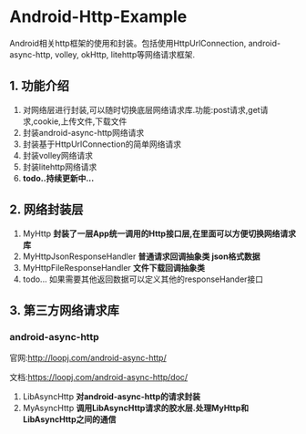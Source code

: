 # Android-Http-Example
Android相关http框架的使用和封装。包括使用HttpUrlConnection, android-async-http, volley, okHttp, litehttp等网络请求框架.

## 1. 功能介绍

1. 对网络层进行封装,可以随时切换底层网络请求库.功能:post请求,get请求,cookie,上传文件,下载文件
1. 封装android-async-http网络请求
1. 封装基于HttpUrlConnection的简单网络请求
1. 封装volley网络请求
1. 封装litehttp网络请求
1. **todo..持续更新中...**


## 2. 网络封装层

1. MyHttp **封装了一层App统一调用的Http接口层,在里面可以方便切换网络请求库**
1. MyHttpJsonResponseHandler **普通请求回调抽象类 json格式数据**
1. MyHttpFileResponseHandler **文件下载回调抽象类**
1. todo... 如果需要其他返回数据可以定义其他的responseHander接口


## 3. 第三方网络请求库

### android-async-http

官网:http://loopj.com/android-async-http/

文档:https://loopj.com/android-async-http/doc/

1. LibAsyncHttp **对android-async-http的请求封装**
1. MyAsyncHttp **调用LibAsyncHttp请求的胶水层.处理MyHttp和LibAsyncHttp之间的通信**


